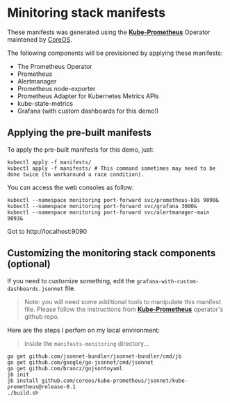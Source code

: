 # Minitoring stack manifests

These manifests was generated using the [**Kube-Prometheus**](https://github.com/coreos/kube-prometheus#customizing-kube-prometheus) Operator maintened by [CoreOS](https://github.com/coreos).

The following components will be provisioned by applying these manifests:

 * The Prometheus Operator
 * Prometheus
 * Alertmanager
 * Prometheus node-exporter
 * Prometheus Adapter for Kubernetes Metrics APIs
 * kube-state-metrics
 * Grafana (with custom dashboards for this demo!)

## Applying the pre-built manifests
To apply the pre-built manifests for this demo, just:

```
kubectl apply -f manifests/
kubectl apply -f manifests/ # This command sometimes may need to be done twice (to workaround a race condition).
```

You can access the web consoles as follow:

```
kubectl --namespace monitoring port-forward svc/prometheus-k8s 9090&
kubectl --namespace monitoring port-forward svc/grafana 3000&
kubectl --namespace monitoring port-forward svc/alertmanager-main 9093&
```

Got to http://localhost:9090

## Customizing the monitoring stack components (optional)
If you need to customize something, edit the `grafana-with-custom-dashboards.jsonnet` file.

> Note: you will need some additional tools to manipulate this manifest file. Please follow the instructions from [**Kube-Prometheus**](https://github.com/coreos/kube-prometheus#customizing-kube-prometheus) operator's github repo.

Here are the steps I perfom on my local environment:

> inside the `manifests-monitoring` directory...

```
go get github.com/jsonnet-bundler/jsonnet-bundler/cmd/jb
go get github.com/google/go-jsonnet/cmd/jsonnet
go get github.com/brancz/gojsontoyaml
jb init
jb install github.com/coreos/kube-prometheus/jsonnet/kube-prometheus@release-0.1
./build.sh

```